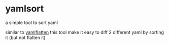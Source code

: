 
# yamlsort

a simple tool to sort yaml

similar to [yamlflatten](//github.com/kokizzu/yamlflatten) this tool make it easy to diff 2 different yaml by sorting it (but not flatten it)
